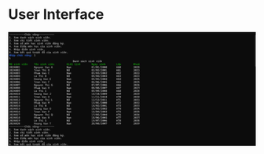 # User Interface
![image 1](https://github.com/cauhamau/SDS_Training/blob/master/Practice1_QLSV/Practice1_QLSV/user_interface.png)
